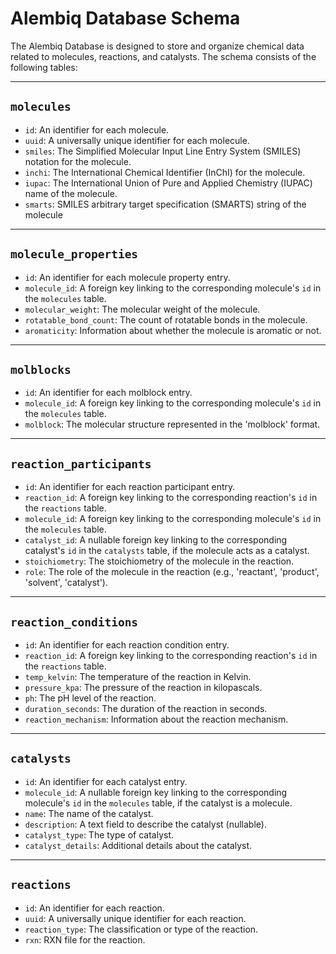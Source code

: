 # Alembiq Database Schema

The Alembiq Database is designed to store and organize chemical data related to molecules, reactions, and catalysts. The schema consists of the following tables:

---
## `molecules`
- `id`: An identifier for each molecule.
- `uuid`: A universally unique identifier for each molecule.
- `smiles`: The Simplified Molecular Input Line Entry System (SMILES) notation for the molecule.
- `inchi`: The International Chemical Identifier (InChI) for the molecule.
- `iupac`: The International Union of Pure and Applied Chemistry (IUPAC) name of the molecule.
- `smarts`: SMILES arbitrary target specification (SMARTS) string of the molecule
---
## `molecule_properties`
- `id`: An identifier for each molecule property entry.
- `molecule_id`: A foreign key linking to the corresponding molecule's `id` in the `molecules` table.
- `molecular_weight`: The molecular weight of the molecule.
- `rotatable_bond_count`: The count of rotatable bonds in the molecule.
- `aromaticity`: Information about whether the molecule is aromatic or not.
---
## `molblocks`
- `id`: An identifier for each molblock entry.
- `molecule_id`: A foreign key linking to the corresponding molecule's `id` in the `molecules` table.
- `molblock`: The molecular structure represented in the 'molblock' format.
---
## `reaction_participants`
- `id`: An identifier for each reaction participant entry.
- `reaction_id`: A foreign key linking to the corresponding reaction's `id` in the `reactions` table.
- `molecule_id`: A foreign key linking to the corresponding molecule's `id` in the `molecules` table.
- `catalyst_id`: A nullable foreign key linking to the corresponding catalyst's `id` in the `catalysts` table, if the molecule acts as a catalyst.
- `stoichiometry`: The stoichiometry of the molecule in the reaction.
- `role`: The role of the molecule in the reaction (e.g., 'reactant', 'product', 'solvent', 'catalyst').
---
## `reaction_conditions`
- `id`: An identifier for each reaction condition entry.
- `reaction_id`: A foreign key linking to the corresponding reaction's `id` in the `reactions` table.
- `temp_kelvin`: The temperature of the reaction in Kelvin.
- `pressure_kpa`: The pressure of the reaction in kilopascals.
- `ph`: The pH level of the reaction.
- `duration_seconds`: The duration of the reaction in seconds.
- `reaction_mechanism`: Information about the reaction mechanism.
---
## `catalysts`
- `id`: An identifier for each catalyst entry.
- `molecule_id`: A nullable foreign key linking to the corresponding molecule's `id` in the `molecules` table, if the catalyst is a molecule.
- `name`: The name of the catalyst.
- `description`: A text field to describe the catalyst (nullable).
- `catalyst_type`: The type of catalyst.
- `catalyst_details`: Additional details about the catalyst.
---
## `reactions`
- `id`: An identifier for each reaction.
- `uuid`: A universally unique identifier for each reaction.
- `reaction_type`: The classification or type of the reaction.
- `rxn`: RXN file for the reaction.